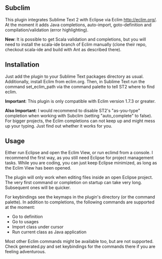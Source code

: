 Subclim
-------

This plugin integrates Sublime Text 2 with Eclipse via Eclim http://eclim.org/.
At the moment it adds Java completions, auto-import, goto-definition and compilation/validation (error highlighting).

**New**: It is possible to get Scala validation and completions, but you will need to install
the scala-ide branch of Eclim manually (clone their repo, checkout scala-ide and build with Ant as described there).

Installation
-----------

Just add the plugin to your Sublime Text packages directory as usual.
Additionally, install Eclim from eclim.org. Then, in Sublime Text run the command set_eclim_path
via the command palette to tell ST2 where to find eclim.

**Important**: This plugin is only compatible with Eclim version 1.7.3 or greater.

**Also Important**: I would recommend to disable ST2's "as-you-type" completion when working with Subclim (setting "auto_complete" to false). For bigger projects, the Eclim completions can not keep up and might mess up your typing. Just find out whether it works for you.

Usage
-----

Either run Eclipse and open the Eclim View, or run eclimd from a console.
I recommend the first way, as you still need Eclipse for project management tasks. While you are coding, you can just keep Eclipse minimized, as long as the Eclim View has been opened.

The plugin will only work when editing files inside an open Eclipse project.
The very first command or completion on startup can take very long. Subsequent ones will be quicker.

For keybindings see the keymaps in the plugin's directory (or the command palette).
In addition to completions, the following commands are supported at the moment:

- Go to definition
- Go to usages
- Import class under cursor
- Run current class as Java application

Most other Eclim commands might be available too, but are not supported. Check generated.py and set keybindings for the commands there if you are feeling adventurous.
